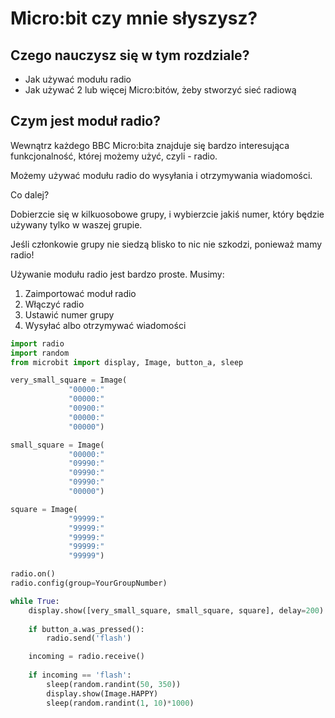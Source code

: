 # Micro:bit czy mnie słyszysz?

## Czego nauczysz się w tym rozdziale?

* Jak używać modułu radio
* Jak używać 2 lub więcej Micro:bitów, żeby stworzyć sieć radiową

## Czym jest moduł radio?

Wewnątrz każdego BBC Micro:bita znajduje się bardzo interesująca funkcjonalność, której możemy użyć, czyli - radio.

Możemy używać modułu radio do wysyłania i otrzymywania wiadomości.

Co dalej?

Dobierzcie się w kilkuosobowe grupy, i wybierzcie jakiś numer, który będzie używany tylko w waszej grupie.

Jeśli członkowie grupy nie siedzą blisko to nic nie szkodzi, ponieważ mamy radio!

Używanie modułu radio jest bardzo proste. Musimy:

1. Zaimportować moduł radio
2. Włączyć radio
3. Ustawić numer grupy
4. Wysyłać albo otrzymywać wiadomości

```python
import radio
import random
from microbit import display, Image, button_a, sleep

very_small_square = Image(
             "00000:"
             "00000:"
             "00900:"
             "00000:"
             "00000")

small_square = Image(
             "00000:"
             "09990:"
             "09990:"
             "09990:"
             "00000")

square = Image(
             "99999:"
             "99999:"
             "99999:"
             "99999:"
             "99999")

radio.on()
radio.config(group=YourGroupNumber)

while True:
    display.show([very_small_square, small_square, square], delay=200)
    
    if button_a.was_pressed():
        radio.send('flash')

    incoming = radio.receive()
    
    if incoming == 'flash':
        sleep(random.randint(50, 350))
        display.show(Image.HAPPY)
        sleep(random.randint(1, 10)*1000)
```
